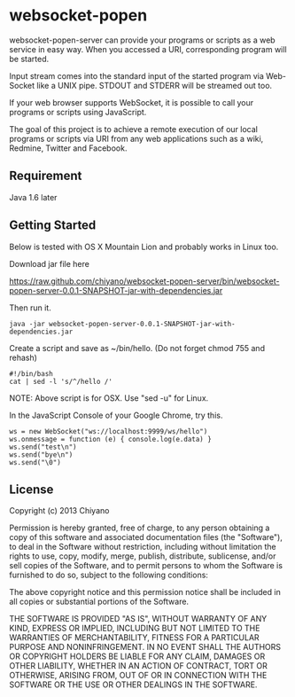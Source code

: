 websocket-popen
===============

websocket-popen-server can provide your programs or scripts  as a web service 
in easy way. When you accessed a URI, corresponding program will be started.

Input stream comes into the standard input of the started program via Web-
Socket like a UNIX pipe. STDOUT and STDERR will be streamed out too.

If your web browser supports WebSocket, it is possible to call your programs
or scripts using JavaScript.

The goal of this project is to achieve a remote execution of our local 
programs or scripts via URI from any web applications such as a wiki, 
Redmine, Twitter and Facebook.

## Requirement

Java 1.6 later

## Getting Started

Below is tested with OS X Mountain Lion and probably works in Linux too. 

Download jar file here

https://raw.github.com/chiyano/websocket-popen-server/bin/websocket-popen-server-0.0.1-SNAPSHOT-jar-with-dependencies.jar

Then run it.

    java -jar websocket-popen-server-0.0.1-SNAPSHOT-jar-with-dependencies.jar

Create a script and save as ~/bin/hello. (Do not forget chmod 755 and rehash)

    #!/bin/bash
    cat | sed -l 's/^/hello /'

NOTE: Above script is for OSX. Use "sed -u" for Linux.

In the JavaScript Console of your Google Chrome, try this.

    ws = new WebSocket("ws://localhost:9999/ws/hello")
    ws.onmessage = function (e) { console.log(e.data) }
    ws.send("test\n")
    ws.send("bye\n")
    ws.send("\0")

## License

Copyright (c) 2013 Chiyano

Permission is hereby granted, free of charge, to any person obtaining
a copy of this software and associated documentation files (the
"Software"), to deal in the Software without restriction, including
without limitation the rights to use, copy, modify, merge, publish,
distribute, sublicense, and/or sell copies of the Software, and to
permit persons to whom the Software is furnished to do so, subject to
the following conditions:

The above copyright notice and this permission notice shall be
included in all copies or substantial portions of the Software.

THE SOFTWARE IS PROVIDED "AS IS", WITHOUT WARRANTY OF ANY KIND,
EXPRESS OR IMPLIED, INCLUDING BUT NOT LIMITED TO THE WARRANTIES OF
MERCHANTABILITY, FITNESS FOR A PARTICULAR PURPOSE AND
NONINFRINGEMENT. IN NO EVENT SHALL THE AUTHORS OR COPYRIGHT HOLDERS BE
LIABLE FOR ANY CLAIM, DAMAGES OR OTHER LIABILITY, WHETHER IN AN ACTION
OF CONTRACT, TORT OR OTHERWISE, ARISING FROM, OUT OF OR IN CONNECTION
WITH THE SOFTWARE OR THE USE OR OTHER DEALINGS IN THE SOFTWARE.
